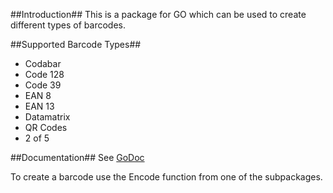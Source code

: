 ##Introduction##
This is a package for GO which can be used to create different types of barcodes.

##Supported Barcode Types##
* Codabar
* Code 128
* Code 39
* EAN 8
* EAN 13
* Datamatrix
* QR Codes
* 2 of 5

##Documentation##
See [GoDoc](https://godoc.org/github.com/root-gg/plik/server/Godeps/_workspace/src/github.com/boombuler/barcode)

To create a barcode use the Encode function from one of the subpackages.
